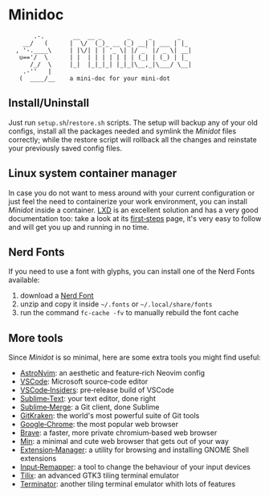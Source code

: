 # Minidoc

```
       .-.        __  __ _       _     _       _
    __/   (      |  \/  (_)_ __ (_) __| | ___ | |_
  , '-.____\     | |\/| | | '_ \| |/ _` |/ _ \| __|
   u=='/  \      | |  | | | | | | | (_| | (_) | |_
      /_/  \     |_|  |_|_|_| |_|_|\__,_|\___/ \__|
    .-''   |
   (  ____/__    a mini-doc for your mini-dot
```




## Install/Uninstall

Just run `setup.sh`/`restore.sh` scripts. The setup will backup any of your old configs, install all the packages needed and symlink the *Minidot* files correctly; while the restore script will rollback all the changes and reinstate your previously saved config files.




## Linux system container manager

In case you do not want to mess around with your current configuration or just feel the need to containerize your work environment, you can install *Minidot* inside a container. [LXD](https://ubuntu.com/lxd) is an excellent solution and has a very good documentation too: take a look at its [first&#x2011;steps](https://documentation.ubuntu.com/lxd/en/latest/tutorial/first_steps/#first-steps) page, it's very easy to follow and will get you up and running in no time.




## Nerd Fonts

If you need to use a font with glyphs, you can install one of the Nerd Fonts available:

1. download a [Nerd Font](https://www.nerdfonts.com/font-downloads)
2. unzip and copy it inside `~/.fonts` or `~/.local/share/fonts`
3. run the command `fc-cache -fv` to manually rebuild the font cache




## More tools

Since *Minidot* is so minimal, here are some extra tools you might find useful:

- [AstroNvim](https://astronvim.com/#%EF%B8%8F-installation): an aesthetic and feature&#x2011;rich Neovim config
- [VSCode](https://code.visualstudio.com/Download): Microsoft source&#x2011;code editor
- [VSCode&#x2011;Insiders](https://code.visualstudio.com/insiders/): pre&#x2011;release build of VSCode
- [Sublime&#x2011;Text](https://www.sublimetext.com/docs/linux_repositories.html): your text editor, done right
- [Sublime&#x2011;Merge](https://www.sublimemerge.com/docs/linux_repositories): a Git client, done Sublime
- [GitKraken](https://www.gitkraken.com/download): the world's most powerful suite of Git tools
- [Google&#x2011;Chrome](https://www.google.com/chrome/): the most popular web browser
- [Brave](https://brave.com/linux/): a faster, more private chromium&#x2011;based web browser
- [Min](https://minbrowser.org/): a minimal and cute web browser that gets out of your way
- [Extension&#x2011;Manager](https://github.com/mjakeman/extension-manager#-installing): a utility for browsing and installing GNOME Shell extensions
- [Input&#x2011;Remapper](https://github.com/sezanzeb/input-remapper#installation): a tool to change the behaviour of your input devices
- [Tilix](https://gnunn1.github.io/tilix-web/#packages): an advanced GTK3 tiling terminal emulator
- [Terminator](https://gnome-terminator.org/): another tiling terminal emulator whith lots of features
